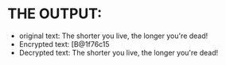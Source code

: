 # THE OUTPUT:

- original text: The shorter you live, the longer you're dead!
- Encrypted text: [B@1f76c15
- Decrypted text: The shorter you live, the longer you're dead!
